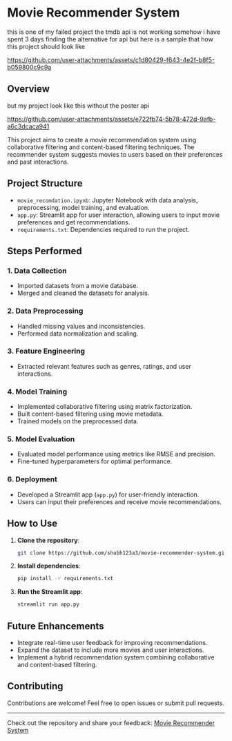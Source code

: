 # Movie Recommender System
this is one of my  failed project the tmdb api is not working somehow i have spent 3 days finding the alternative for api but here is a sample that how this project should look like 

https://github.com/user-attachments/assets/c1d80429-f643-4e2f-b8f5-b059800c9c9a

 ## Overview
 but my project look like this without the poster api
 
https://github.com/user-attachments/assets/e722fb74-5b78-472d-9afb-a6c3dcaca941

This project aims to create a movie recommendation system using collaborative filtering and content-based filtering techniques. The recommender system suggests movies to users based on their preferences and past interactions.

## Project Structure
- `movie_recomdation.ipynb`: Jupyter Notebook with data analysis, preprocessing, model training, and evaluation.
- `app.py`: Streamlit app for user interaction, allowing users to input movie preferences and get recommendations.
- `requirements.txt`: Dependencies required to run the project.

## Steps Performed

### 1. Data Collection
- Imported datasets from a movie database.
- Merged and cleaned the datasets for analysis.

### 2. Data Preprocessing
- Handled missing values and inconsistencies.
- Performed data normalization and scaling.

### 3. Feature Engineering
- Extracted relevant features such as genres, ratings, and user interactions.

### 4. Model Training
- Implemented collaborative filtering using matrix factorization.
- Built content-based filtering using movie metadata.
- Trained models on the preprocessed data.

### 5. Model Evaluation
- Evaluated model performance using metrics like RMSE and precision.
- Fine-tuned hyperparameters for optimal performance.

### 6. Deployment
- Developed a Streamlit app (`app.py`) for user-friendly interaction.
- Users can input their preferences and receive movie recommendations.

## How to Use

1. **Clone the repository**:
   ```bash
   git clone https://github.com/shubh123a3/movie-recommender-system.git
   ```
2. **Install dependencies**:
   ```bash
   pip install -r requirements.txt
   ```
3. **Run the Streamlit app**:
   ```bash
   streamlit run app.py
   ```

## Future Enhancements
- Integrate real-time user feedback for improving recommendations.
- Expand the dataset to include more movies and user interactions.
- Implement a hybrid recommendation system combining collaborative and content-based filtering.

## Contributing
Contributions are welcome! Feel free to open issues or submit pull requests.

---

Check out the repository and share your feedback: [Movie Recommender System](https://github.com/shubh123a3/movie-recommender-system)
